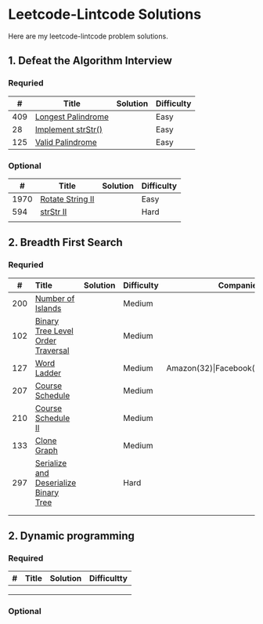 # Leetcode-Lintcode Solutions
Here are my leetcode-lintcode problem solutions.

## 1. Defeat the Algorithm Interview    

### Requried 

| #    | Title                                                        | Solution | Difficulty |
| ---- | ------------------------------------------------------------ | -------- | ---------- |
| 409  | [Longest Palindrome](https://leetcode.com/problems/longest-palindrome/) |          | Easy       |
| 28   | [Implement strStr()](https://leetcode.com/problems/implement-strstr/) |          | Easy       |
| 125  | [Valid Palindrome](https://leetcode.com/problems/valid-palindrome/) |          | Easy       |



### Optional

| #    | Title                                                        | Solution | Difficulty |
| ---- | ------------------------------------------------------------ | -------- | ---------- |
| 1970 | [Rotate String II](https://www.lintcode.com/problem/rotate-string-ii/description?_from=ladder&&fromId=1/) |          | Easy       |
| 594  | [strStr II](https://www.lintcode.com/problem/strstr-ii/description) |          | Hard       |
|      |                                                              |          |            |



## 2. Breadth First Search	

### Requried 

| #    | Title                                                        | Solution | Difficulty | Companies                            |
| ---- | :----------------------------------------------------------- | -------- | ---------- | ------------------------------------ |
| 200  | [Number of Islands](https://leetcode.com/problems/number-of-islands) |          | Medium     |                                      |
| 102  | [Binary Tree Level Order Traversal](https://leetcode.com/problems/binary-tree-level-order-traversal/) |          | Medium     |                                      |
| 127  | [Word Ladder](https://leetcode.com/problems/word-ladder/)    |          | Medium     | Amazon(32)\|Facebook(11)\|Google(11) |
| 207  | [Course Schedule](https://leetcode.com/problems/course-schedule/) |          | Medium     |                                      |
| 210  | [Course Schedule II](https://leetcode.com/problems/course-schedule-ii/) |          | Medium     |                                      |
| 133  | [Clone Graph](https://leetcode.com/problems/clone-graph/)    |          | Medium     |                                      |
| 297  | [Serialize and Deserialize Binary Tree](https://leetcode.com/problems/serialize-and-deserialize-binary-tree/) |          | Hard       |                                      |
|      |                                                              |          |            |                                      |
|      |                                                              |          |            |                                      |

## 2. Dynamic programming

### Required

| #    | Title    | Solution | Difficultty |
| ---- | -------- | -------- | ----------- |
|       |  |      |         |
|      |          |          |             |
|      |          |          |             |



### Optional

